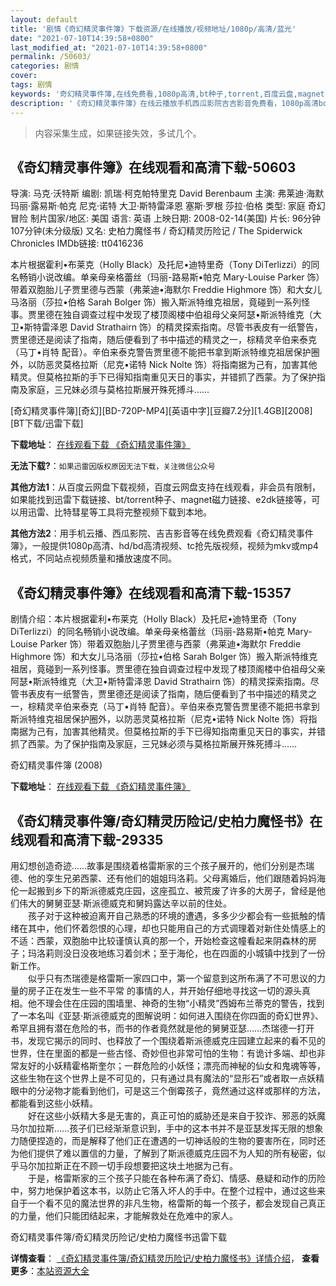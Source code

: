 ```yaml
---
layout: default
title: '剧情《奇幻精灵事件簿》下载资源/在线播放/视频地址/1080p/高清/蓝光'
date: "2021-07-10T14:39:58+0800"
last_modified_at: "2021-07-10T14:39:58+0800"
permalink: /50603/
categories: 剧情
cover:
tags: 剧情
keywords: '奇幻精灵事件簿,在线免费看,1080p高清,bt种子,torrent,百度云盘,magnet,磁力链,迅雷下载资源'
description: '《奇幻精灵事件簿》在线云播放手机西瓜影院吉吉影音免费看，1080p高清bd/hd未删减完整版和tc抢先枪版，mkv/mp4格式，附带bt/torrent种子、magnet/磁力链、百度云盘、网盘资源迅雷下载链接'
---
```


>内容采集生成，如果链接失效，多试几个。


## 《奇幻精灵事件簿》在线观看和高清下载-50603

导演: 马克·沃特斯 编剧: 凯瑞·柯克帕特里克 David Berenbaum 主演: 弗莱迪·海默 玛丽·露易斯·帕克 尼克·诺特 大卫·斯特雷泽恩 塞斯·罗根 莎拉·伯格 类型: 家庭 奇幻 冒险 制片国家/地区: 美国 语言: 英语 上映日期: 2008-02-14(美国) 片长: 96分钟 107分钟(未分级版) 又名: 史柏力魔怪书 / 奇幻精灵历险记 / The Spiderwick Chronicles IMDb链接: tt0416236

本片根据霍利•布莱克（Holly Black）及托尼•迪特里奇（Tony DiTerlizzi）的同名畅销小说改编。单亲母亲格蕾丝（玛丽-路易斯•帕克 Mary-Louise Parker 饰）带着双胞胎儿子贾里德与西蒙（弗莱迪•海默尔 Freddie Highmore 饰）和大女儿马洛丽（莎拉•伯格 Sarah Bolger 饰）搬入斯派特维克祖居，竟碰到一系列怪事。贾里德在独自调查过程中发现了楼顶阁楼中伯祖母父亲阿瑟•斯派特维克（大卫•斯特雷泽恩 David Strathairn 饰）的精灵探索指南。尽管书表皮有一纸警告，贾里德还是阅读了指南，随后便看到了书中描述的精灵之一，棕精灵辛伯来泰克（马丁•肖特 配音）。辛伯来泰克警告贾里德不能把书拿到斯派特维克祖居保护圈外，以防恶灵莫格拉斯（尼克•诺特 Nick Nolte 饰）将指南据为己有，加害其他精灵。但莫格拉斯的手下已得知指南重见天日的事实，并错抓了西蒙。为了保护指南及家庭，三兄妹必须与莫格拉斯展开殊死搏斗……


[奇幻精灵事件簿][奇幻][BD-720P-MP4][英语中字][豆瓣7.2分][1.4GB][2008][BT下载/迅雷下载]

**下载地址**： [在线观看下载 《奇幻精灵事件簿》](https://www.btdx8.com/torrent/the_spiderwick_chronicles_2008.html) 


**无法下载?**：`如果迅雷因版权原因无法下载，关注微信公众号 `

**其他方法1**：从百度云网盘下载视频，百度云网盘支持在线观看，非会员有限制，如果能找到迅雷下载链接、bt/torrent种子、magnet磁力链接、e2dk链接等，可以用迅雷、比特彗星等工具将完整视频下载到本地。

**其他方法2**：用手机云播、西瓜影院、吉吉影音等在线免费观看《奇幻精灵事件簿》，一般提供1080p高清、hd/bd高清视频、tc抢先版视频，视频为mkv或mp4格式，不同站点视频质量和播放速度不同。


## 《奇幻精灵事件簿》在线观看和高清下载-15357

剧情介绍：本片根据霍利•布莱克（Holly Black）及托尼•迪特里奇（Tony DiTerlizzi）的同名畅销小说改编。单亲母亲格蕾丝（玛丽-路易斯•帕克 Mary-Louise Parker 饰）带着双胞胎儿子贾里德与西蒙（弗莱迪•海默尔 Freddie Highmore 饰）和大女儿马洛丽（莎拉•伯格 Sarah Bolger 饰）搬入斯派特维克祖居，竟碰到一系列怪事。贾里德在独自调查过程中发现了楼顶阁楼中伯祖母父亲阿瑟•斯派特维克（大卫•斯特雷泽恩 David Strathairn 饰）的精灵探索指南。尽管书表皮有一纸警告，贾里德还是阅读了指南，随后便看到了书中描述的精灵之一，棕精灵辛伯来泰克（马丁•肖特 配音）。辛伯来泰克警告贾里德不能把书拿到斯派特维克祖居保护圈外，以防恶灵莫格拉斯（尼克•诺特 Nick Nolte 饰）将指南据为己有，加害其他精灵。但莫格拉斯的手下已得知指南重见天日的事实，并错抓了西蒙。为了保护指南及家庭，三兄妹必须与莫格拉斯展开殊死搏斗……


奇幻精灵事件簿 (2008)

**下载地址**： [在线观看下载 《奇幻精灵事件簿》](https://www.btbtdy.me/btdy/dy4656.html) 


## 《奇幻精灵事件簿/奇幻精灵历险记/史柏力魔怪书》在线观看和高清下载-29335

用幻想创造奇迹&hellip;…故事是围绕着格雷斯家的三个孩子展开的，他们分别是杰瑞德、他的孪生兄弟西蒙、还有他们的姐姐玛洛莉。父母离婚后，他们跟随着妈妈海伦一起搬到乡下的斯派德威克庄园，这座孤立、被荒废了许多的大房子，曾经是他们伟大的舅舅亚瑟·斯派德威克和舅妈露达辛以前的住处。<br />　　孩子对于这种被迫离开自己熟悉的环境的遭遇，多多少少都会有一些抵触的情绪在其中，他们怀着怨恨的心理，却也只能用自己的方式调理着对新住处情感上的不适：西蒙，双胞胎中比较谨慎认真的那一个，开始检查这幢看起来阴森林的房子；玛洛莉则没日没夜地练习着剑术；至于海伦，也在四面的小城镇中找到了一份新工作。<br />　　似乎只有杰瑞德是格雷斯一家四口中，第一个留意到这所布满了不可思议的力量的房子正在发生一些不平常 的事情的人，并开始仔细地寻找这一切的源头真相。他不理会住在庄园的围墙里、神奇的生物“小精灵&rdquo;西姆布兰蒂克的警告，找到了一本名叫《亚瑟&middot;斯派德威克的图解说明：如何进入围绕在你四面的奇幻世界》、希罕且拥有潜在危险的书，而书的作者竟然就是他的舅舅亚瑟&hellip;…杰瑞德一打开书，发现它揭示的同时、也释放了一个围绕着斯派德威克庄园建立起来的看不见的世界，住在里面的都是一些古怪、奇妙但也非常可怕的生物：有诡计多端、却也非常友好的小妖精霍格斯奎尔；一群危险的小妖怪；漂亮而神秘的仙女和鬼魂等等，这些生物在这个世界上是不可见的，只有通过具有魔法的&ldquo;显形石&rdquo;或者取一点妖精眼中的分泌物才能看到他们，可是这三个倒霉孩子，竟然通过这样或那样的方法，都能看到这些小妖精。<br />　　好在这些小妖精大多是无害的，真正可怕的威胁还是来自于狡诈、邪恶的妖魔马尔加拉斯&hellip;…孩子们已经渐渐意识到，手中的这本书并不是亚瑟发挥无限的想象力随便捏造的，而是解释了他们正在遭遇的一切神话般的生物的要害所在，同时还为他们提供了难以置信的力量，了解到了斯派德威克庄园不为人知的所有秘密，似乎马尔加拉斯正在不顾一切手段想要把这块土地据为己有。<br />　　于是，格雷斯家的三个孩子只能在各种布满了奇幻、情感、悬疑和动作的历险中，努力地保护着这本书，以防止它落入坏人的手中。在整个过程中，通过这些来自于一个看不见的魔法世界的非凡生物，格雷斯的每一个孩子，都会发现自己真正的力量，他们只能团结起来，才能解救处在危难中的家人。


奇幻精灵事件簿/奇幻精灵历险记/史柏力魔怪书迅雷下载

**详情查看**： [《奇幻精灵事件簿/奇幻精灵历险记/史柏力魔怪书》详情介绍](/movie/29335/)， **查看更多**：[本站资源大全](/movie/t/all/)

